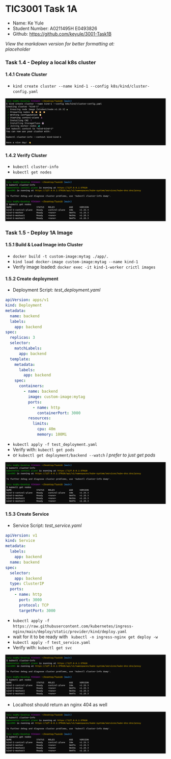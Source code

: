 # TIC3001 Task 1A
- Name: Ke Yule
- Student Number: A0211495H E0493826
- Github: https://github.com/keyule/3001-Task1B

*View the markdown version for better formatting at:*   
*placeholder* 

### Task 1.4 - Deploy a local k8s cluster

#### 1.4.1 Create Cluster
- `kind create cluster --name kind-1 --config k8s/kind/cluster-config.yaml`

![Task 1.4 Create](https://github.com/keyule/3001-Task1B/blob/main/Report/Screenshots/1.4Create.png?raw=true)

#### 1.4.2 Verify Cluster 
- `kubectl cluster-info`
- `kubectl get nodes`

![Task 1.4 Verify](https://github.com/keyule/3001-Task1B/blob/main/Report/Screenshots/1.4Verify.png?raw=true)

### Task 1.5 - Deploy 1A Image

#### 1.5.1 Build & Load Image into Cluster
- `docker build -t custom-image:mytag ./app/.`
- `kind load docker-image custom-image:mytag --name kind-1`
- Verify image loaded: `docker exec -it kind-1-worker crictl images`

#### 1.5.2 Create deployment 

- Deployment Script: *test_deployment.yaml*
```yaml
apiVersion: apps/v1
kind: Deployment
metadata:
  name: backend
  labels:
    app: backend
spec:
  replicas: 3
  selector:
    matchLabels:
      app: backend
  template:
    metadata:
      labels:
        app: backend
    spec:
      containers:
        - name: backend
          image: custom-image:mytag
          ports:
            - name: http
              containerPort: 3000
          resources:
            limits:
              cpu: 40m
              memory: 100Mi
```

- `kubectl apply -f test_deployment.yaml`
- Verify with: `kubectl get pods`
- or `kubectl get deployment/backend --watch` *I prefer to just get pods*

![Task 1.5 Verify Pods](https://github.com/keyule/3001-Task1B/blob/main/Report/Screenshots/1.4Verify.png?raw=true)

#### 1.5.3 Create Service

- Service Script: *test_service.yaml*
```yaml
apiVersion: v1
kind: Service
metadata:
  labels:
    app: backend
  name: backend
spec:
  selector:
    app: backend
  type: ClusterIP
  ports:
    - name: http
      port: 3000
      protocol: TCP
      targetPort: 3000
```
- `kubectl apply -f https://raw.githubusercontent.com/kubernetes/ingress-nginx/main/deploy/static/provider/kind/deploy.yaml`
- wait for it to be ready with ` kubectl -n ingress-nginx get deploy -w`
- `kubectl apply -f test_service.yaml`
- Verify with: `kubectl get svc`

![Task 1.5 Verify Service 1](https://github.com/keyule/3001-Task1B/blob/main/Report/Screenshots/1.4Verify.png?raw=true)

- Localhost should return an nginx 404 as well

![Task 1.5 Verify Service 2](https://github.com/keyule/3001-Task1B/blob/main/Report/Screenshots/1.4Verify.png?raw=true)